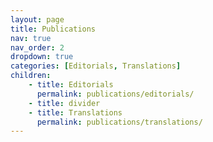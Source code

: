 ```yaml
---
layout: page
title: Publications
nav: true
nav_order: 2
dropdown: true
categories: [Editorials, Translations]
children:
    - title: Editorials
      permalink: publications/editorials/
    - title: divider
    - title: Translations
      permalink: publications/translations/
---
```

